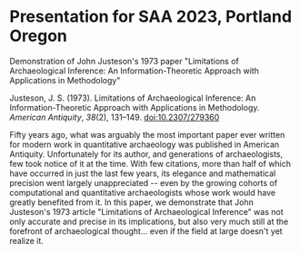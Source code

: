 # Presentation for SAA 2023, Portland Oregon

Demonstration of John Justeson's 1973 paper "Limitations of Archaeological
Inference: An Information-Theoretic Approach with Applications in Methodology"

Justeson, J. S. (1973). Limitations of Archaeological Inference: An
Information-Theoretic Approach with Applications in Methodology. *American
Antiquity*, *38*(2), 131–149.
[doi:10.2307/279360](https://doi.org/10.2307/279360)

Fifty years ago, what was arguably the most important paper ever written for
modern work in quantitative archaeology was published in American Antiquity.
Unfortunately for its author, and generations of archaeologists, few took notice
of it at the time. With few citations, more than half of which have occurred in
just the last few years, its elegance and mathematical precision went largely
unappreciated -- even by the growing cohorts of computational and quantitative
archaeologists whose work would have greatly benefited from it. In this paper,
we demonstrate that John Justeson's 1973 article "Limitations of Archaeological
Inference" was not only accurate and precise in its implications, but also very
much still at the forefront of archaeological thought... even if the field at
large doesn't yet realize it.
